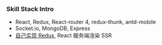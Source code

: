 ### Skill Stack Intro

- React, Redux, React-router 4, redux-thunk, antd-mobile
- Socket.io, MongoDB, Express
- [自己实现 Redux](https://github.com/ifyour/my-redux), React 服务端渲染 SSR